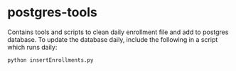 # postgres-tools

Contains tools and scripts to clean daily enrollment file and add to postgres
database. To update the database daily, include the following in a script which
runs daily:

```
python insertEnrollments.py
```
